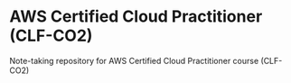 # AWS Certified Cloud Practitioner (CLF-CO2)

Note-taking repository for AWS Certified Cloud Practitioner course (CLF-CO2)



